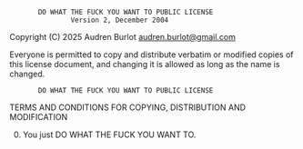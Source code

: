            DO WHAT THE FUCK YOU WANT TO PUBLIC LICENSE
                   Version 2, December 2004

Copyright (C) 2025 Audren Burlot <audren.burlot@gmail.com>

Everyone is permitted to copy and distribute verbatim or modified
copies of this license document, and changing it is allowed as long
as the name is changed.

           DO WHAT THE FUCK YOU WANT TO PUBLIC LICENSE
  TERMS AND CONDITIONS FOR COPYING, DISTRIBUTION AND MODIFICATION

 0. You just DO WHAT THE FUCK YOU WANT TO.
